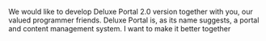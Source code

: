 We would like to develop Deluxe Portal 2.0 version together with you, our valued programmer friends. Deluxe Portal is, as its name suggests, a portal and content management system. I want to make it better together
